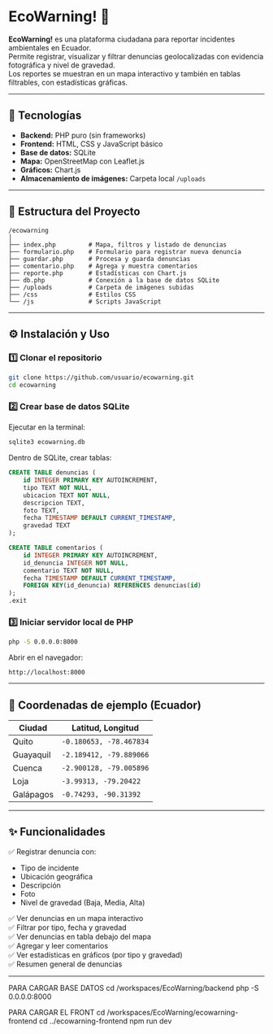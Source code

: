 # EcoWarning! 🌱

**EcoWarning!** es una plataforma ciudadana para reportar incidentes ambientales en Ecuador.  
Permite registrar, visualizar y filtrar denuncias geolocalizadas con evidencia fotográfica y nivel de gravedad.  
Los reportes se muestran en un mapa interactivo y también en tablas filtrables, con estadísticas gráficas.

---

## 📌 Tecnologías

- **Backend:** PHP puro (sin frameworks)
- **Frontend:** HTML, CSS y JavaScript básico
- **Base de datos:** SQLite
- **Mapa:** OpenStreetMap con Leaflet.js
- **Gráficos:** Chart.js
- **Almacenamiento de imágenes:** Carpeta local `/uploads`

---

## 📂 Estructura del Proyecto

```
/ecowarning
│
├── index.php         # Mapa, filtros y listado de denuncias
├── formulario.php    # Formulario para registrar nueva denuncia
├── guardar.php       # Procesa y guarda denuncias
├── comentario.php    # Agrega y muestra comentarios
├── reporte.php       # Estadísticas con Chart.js
├── db.php            # Conexión a la base de datos SQLite
├── /uploads          # Carpeta de imágenes subidas
├── /css              # Estilos CSS
└── /js               # Scripts JavaScript
```

---

## ⚙ Instalación y Uso

### 1️⃣ Clonar el repositorio
```bash
git clone https://github.com/usuario/ecowarning.git
cd ecowarning
```

### 2️⃣ Crear base de datos SQLite
Ejecutar en la terminal:
```bash
sqlite3 ecowarning.db
```
Dentro de SQLite, crear tablas:
```sql
CREATE TABLE denuncias (
    id INTEGER PRIMARY KEY AUTOINCREMENT,
    tipo TEXT NOT NULL,
    ubicacion TEXT NOT NULL,
    descripcion TEXT,
    foto TEXT,
    fecha TIMESTAMP DEFAULT CURRENT_TIMESTAMP,
    gravedad TEXT
);

CREATE TABLE comentarios (
    id INTEGER PRIMARY KEY AUTOINCREMENT,
    id_denuncia INTEGER NOT NULL,
    comentario TEXT NOT NULL,
    fecha TIMESTAMP DEFAULT CURRENT_TIMESTAMP,
    FOREIGN KEY(id_denuncia) REFERENCES denuncias(id)
);
.exit
```

### 3️⃣ Iniciar servidor local de PHP
```bash
php -S 0.0.0.0:8000
```
Abrir en el navegador:
```
http://localhost:8000
```

---

## 📍 Coordenadas de ejemplo (Ecuador)

| Ciudad        | Latitud, Longitud        |
|--------------|--------------------------|
| Quito        | `-0.180653, -78.467834`   |
| Guayaquil    | `-2.189412, -79.889066`   |
| Cuenca       | `-2.900128, -79.005896`   |
| Loja         | `-3.99313, -79.20422`     |
| Galápagos    | `-0.74293, -90.31392`     |

---

## ✨ Funcionalidades

✅ Registrar denuncia con:
- Tipo de incidente  
- Ubicación geográfica  
- Descripción  
- Foto  
- Nivel de gravedad (Baja, Media, Alta)

✅ Ver denuncias en un mapa interactivo  
✅ Filtrar por tipo, fecha y gravedad  
✅ Ver denuncias en tabla debajo del mapa  
✅ Agregar y leer comentarios  
✅ Ver estadísticas en gráficos (por tipo y gravedad)  
✅ Resumen general de denuncias  

---

PARA CARGAR BASE DATOS
cd /workspaces/EcoWarning/backend
php -S 0.0.0.0:8000


PARA CARGAR EL FRONT
cd /workspaces/EcoWarning/ecowarning-frontend
cd ../ecowarning-frontend
npm run dev
